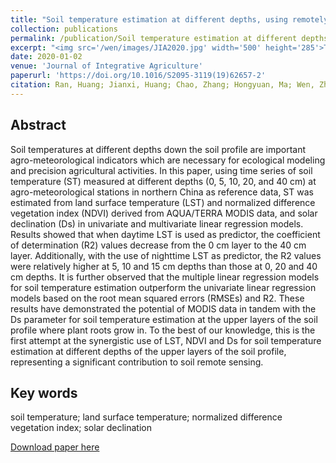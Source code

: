 ```yaml
---
title: "Soil temperature estimation at different depths, using remotely-sensed data"
collection: publications
permalink: /publication/Soil temperature estimation at different depths, using remotely-sensed data
excerpt: "<img src='/wen/images/JIA2020.jpg' width='500' height='285'>This study aims at proposing a simple but accurate approach to providing spatially continuous estimation of the daily spatial dynamics of soil temperature using moderate resolution imaging spectroradiometer (MODIS), taking northern China as case study."
date: 2020-01-02
venue: 'Journal of Integrative Agriculture'
paperurl: 'https://doi.org/10.1016/S2095-3119(19)62657-2'
citation: Ran, Huang; Jianxi, Huang; Chao, Zhang; Hongyuan, Ma; Wen, Zhuo; Yingyi, Chen; Dehai, Zhu; Qingling, Wu; Mansaray, R. Lamin. Soil temperature estimation at different depths using remotely sensed data. Journal of Integrative Agriculture, 2019, 18(0) 2-15.
---
```


## Abstract
Soil temperatures at different depths down the soil profile are important agro-meteorological indicators which are necessary for ecological modeling and precision agricultural activities. In this paper, using time series of soil temperature (ST) measured at different depths (0, 5, 10, 20, and 40 cm) at agro-meteorological stations in northern China as reference data, ST was estimated from land surface temperature (LST) and normalized difference vegetation index (NDVI) derived from AQUA/TERRA MODIS data, and solar declination (Ds) in univariate and multivariate linear regression models. Results showed that when daytime LST is used as predictor, the coefficient of determination (R2) values decrease from the 0 cm layer to the 40 cm layer. Additionally, with the use of nighttime LST as predictor, the R2 values were relatively higher at 5, 10 and 15 cm depths than those at 0, 20 and 40 cm depths. It is further observed that the multiple linear regression models for soil temperature estimation outperform the univariate linear regression models based on the root mean squared errors (RMSEs) and R2. These results have demonstrated the potential of MODIS data in tandem with the Ds parameter for soil temperature estimation at the upper layers of the soil profile where plant roots grow in. To the best of our knowledge, this is the first attempt at the synergistic use of LST, NDVI and Ds for soil temperature estimation at different depths of the upper layers of the soil profile, representing a significant contribution to soil remote sensing.

## Key words
soil temperature; land surface temperature; normalized difference vegetation index; solar declination

[Download paper here](https://wenzhuo727.github.io/wen/files/JIA2020.pdf)



